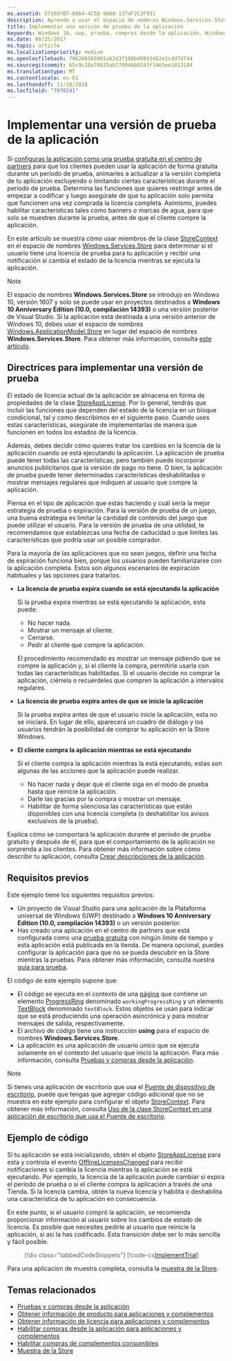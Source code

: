 ```yaml
---
ms.assetid: 571697B7-6064-4C50-9A68-1374F2C3F931
description: Aprende a usar el espacio de nombres Windows.Services.Store para implementar una versión de prueba de tu aplicación.
title: Implementar una versión de prueba de la aplicación
keywords: Windows 10, uwp, prueba, compras desde la aplicación, Windows.Services.Store
ms.date: 08/25/2017
ms.topic: article
ms.localizationpriority: medium
ms.openlocfilehash: 796266565965a62d3f168b48893d62e1cdd7df44
ms.sourcegitcommit: b5c9c18e70625ab770946b8243f3465ee1013184
ms.translationtype: MT
ms.contentlocale: es-ES
ms.lasthandoff: 11/28/2018
ms.locfileid: "7970241"
---
```

# <a name="implement-a-trial-version-of-your-app"></a>Implementar una versión de prueba de la aplicación

Si [configuras la aplicación como una prueba gratuita en el centro de partners](../publish/set-app-pricing-and-availability.md#free-trial) para que los clientes pueden usar la aplicación de forma gratuita durante un período de prueba, animarles a actualizar a la versión completa de tu aplicación excluyendo o limitando ciertas características durante el período de prueba. Determina las funciones que quieres restringir antes de empezar a codificar y luego asegúrate de que tu aplicación solo permita que funcionen una vez comprada la licencia completa. Asimismo, puedes habilitar características tales como banners o marcas de agua, para que solo se muestren durante la prueba, antes de que el cliente compre la aplicación.

En este artículo se muestra cómo usar miembros de la clase [StoreContext](https://msdn.microsoft.com/library/windows/apps/windows.services.store.storecontext.aspx) en el espacio de nombres [Windows.Services.Store](https://msdn.microsoft.com/library/windows/apps/windows.services.store.aspx) para determinar si el usuario tiene una licencia de prueba para tu aplicación y recibir una notificación si cambia el estado de la licencia mientras se ejecuta la aplicación. 

> [!NOTE]
> El espacio de nombres **Windows.Services.Store** se introdujo en Windows 10, versión 1607 y solo se puede usar en proyectos destinados a **Windows 10 Anniversary Edition (10.0, compilación 14393)** o una versión posterior de Visual Studio. Si la aplicación está destinada a una versión anterior de Windows 10, debes usar el espacio de nombres [Windows.ApplicationModel.Store](https://msdn.microsoft.com/library/windows/apps/windows.applicationmodel.store.aspx) en lugar del espacio de nombres **Windows.Services.Store**. Para obtener más información, consulta [este artículo](exclude-or-limit-features-in-a-trial-version-of-your-app.md).

## <a name="guidelines-for-implementing-a-trial-version"></a>Directrices para implementar una versión de prueba

El estado de licencia actual de la aplicación se almacena en forma de propiedades de la clase [StoreAppLicense](https://msdn.microsoft.com/library/windows/apps/windows.services.store.storeapplicense.aspx). Por lo general, tendrás que incluir las funciones que dependen del estado de la licencia en un bloque condicional, tal y como describimos en el siguiente paso. Cuando uses estas características, asegúrate de implementarlas de manera que funcionen en todos los estados de la licencia.

Además, debes decidir cómo quieres tratar los cambios en la licencia de la aplicación cuando se está ejecutando la aplicación. La aplicación de prueba puede tener todas las características, pero también puede incorporar anuncios publicitarios que la versión de pago no tiene. O bien, la aplicación de prueba puede tener determinadas características deshabilitadas o mostrar mensajes regulares que indiquen al usuario que compre la aplicación.

Piensa en el tipo de aplicación que estás haciendo y cuál sería la mejor estrategia de prueba o expiración. Para la versión de prueba de un juego, una buena estrategia es limitar la cantidad de contenido del juego que puede utilizar el usuario. Para la versión de prueba de una utilidad, te recomendamos que establezcas una fecha de caducidad o que limites las características que podría usar un posible comprador.

Para la mayoría de las aplicaciones que no sean juegos, definir una fecha de expiración funciona bien, porque los usuarios pueden familiarizarse con la aplicación completa. Estos son algunos escenarios de expiración habituales y las opciones para tratarlos.

-   **La licencia de prueba expira cuando se está ejecutando la aplicación**

    Si la prueba expira mientras se está ejecutando la aplicación, esta puede:

    -   No hacer nada.
    -   Mostrar un mensaje al cliente.
    -   Cerrarse.
    -   Pedir al cliente que compre la aplicación.

    El procedimiento recomendado es mostrar un mensaje pidiendo que se compre la aplicación y, si el cliente la compra, permitirle usarla con todas las características habilitadas. Si el usuario decide no comprar la aplicación, ciérrela o recuérdeles que compren la aplicación a intervalos regulares.

-   **La licencia de prueba expira antes de que se inicie la aplicación**

    Si la prueba expira antes de que el usuario inicie la aplicación, esta no se iniciará. En lugar de ello, aparecerá un cuadro de diálogo y los usuarios tendrán la posibilidad de comprar tu aplicación en la Store Windows.

-   **El cliente compra la aplicación mientras se está ejecutando**

    Si el cliente compra la aplicación mientras la está ejecutando, estas son algunas de las acciones que la aplicación puede realizar.

    -   No hacer nada y dejar que el cliente siga en el modo de prueba hasta que reinicie la aplicación.
    -   Darle las gracias por la compra o mostrar un mensaje.
    -   Habilitar de forma silenciosa las características que están disponibles con una licencia completa (o deshabilitar los avisos exclusivos de la prueba).

Explica cómo se comportará la aplicación durante el período de prueba gratuito y después de él, para que el comportamiento de la aplicación no sorprenda a los clientes. Para obtener más información sobre cómo describir tu aplicación, consulta [Crear descripciones de la aplicación](https://msdn.microsoft.com/library/windows/apps/mt148529).

## <a name="prerequisites"></a>Requisitos previos

Este ejemplo tiene los siguientes requisitos previos:
* Un proyecto de Visual Studio para una aplicación de la Plataforma universal de Windows (UWP) destinado a **Windows 10 Anniversary Edition (10.0, compilación 14393)** o un versión posterior.
* Has creado una aplicación en el centro de partners que está configurada como una [prueba gratuita](https://msdn.microsoft.com/windows/uwp/publish/set-app-pricing-and-availability) con ningún límite de tiempo y esta aplicación está publicada en la tienda. De manera opcional, puedes configurar la aplicación para que no se pueda descubrir en la Store mientras la pruebas. Para obtener más información, consulta nuestra [guía para prueba](in-app-purchases-and-trials.md#testing).

El código de este ejemplo supone que:
* El código se ejecuta en el contexto de una [página](https://msdn.microsoft.com/library/windows/apps/windows.ui.xaml.controls.page.aspx) que contiene un elemento [ProgressRing](https://msdn.microsoft.com/library/windows/apps/windows.ui.xaml.controls.progressring.aspx) denominado ```workingProgressRing``` y un elemento [TextBlock](https://msdn.microsoft.com/library/windows/apps/windows.ui.xaml.controls.textblock.aspx) denominado ```textBlock```. Estos objetos se usan para indicar que se está produciendo una operación asincrónica y para mostrar mensajes de salida, respectivamente.
* El archivo de código tiene una instrucción **using** para el espacio de nombres **Windows.Services.Store**.
* La aplicación es una aplicación de usuario único que se ejecuta solamente en el contexto del usuario que inició la aplicación. Para más información, consulta [Pruebas y compras desde la aplicación](in-app-purchases-and-trials.md#api_intro).

> [!NOTE]
> Si tienes una aplicación de escritorio que usa el [Puente de dispositivo de escritorio](https://developer.microsoft.com/windows/bridges/desktop), puede que tengas que agregar código adicional que no se muestra en este ejemplo para configurar el objeto [StoreContext](https://msdn.microsoft.com/library/windows/apps/windows.services.store.storecontext.aspx). Para obtener más información, consulta [Uso de la clase StoreContext en una aplicación de escritorio que usa el Puente de escritorio](in-app-purchases-and-trials.md#desktop).

## <a name="code-example"></a>Ejemplo de código

Si tu aplicación se está inicializando, obtén el objeto [StoreAppLicense](https://msdn.microsoft.com/library/windows/apps/windows.services.store.storeapplicense.aspx) para esta y controla el evento [OfflineLicensesChanged](https://docs.microsoft.com/uwp/api/windows.services.store.storecontext.offlinelicenseschanged) para recibir notificaciones si cambia la licencia mientras la aplicación se está ejecutando. Por ejemplo, la licencia de la aplicación puede cambiar si expira el período de prueba o si el cliente compra la aplicación a través de una Tienda. Si la licencia cambia, obtén la nueva licencia y habilita o deshabilita una característica de tu aplicación en consecuencia.

En este punto, si el usuario compró la aplicación, se recomienda proporcionar información al usuario sobre los cambios de estado de licencia. Es posible que necesites pedirle al usuario que reinicie la aplicación, si así la has codificado. Esta transición debe ser lo más sencilla y fácil posible.

> [!div class="tabbedCodeSnippets"]
[!code-cs[ImplementTrial](./code/InAppPurchasesAndLicenses_RS1/cs/ImplementTrialPage.xaml.cs#ImplementTrial)]

Para una aplicación de muestra completa, consulta la [muestra de la Store](https://github.com/Microsoft/Windows-universal-samples/tree/master/Samples/Store).

## <a name="related-topics"></a>Temas relacionados

* [Pruebas y compras desde la aplicación](in-app-purchases-and-trials.md)
* [Obtener información de producto para aplicaciones y complementos](get-product-info-for-apps-and-add-ons.md)
* [Obtener información de licencia para aplicaciones y complementos](get-license-info-for-apps-and-add-ons.md)
* [Habilitar compras desde la aplicación para aplicaciones y complementos](enable-in-app-purchases-of-apps-and-add-ons.md)
* [Habilitar compras de complementos consumibles](enable-consumable-add-on-purchases.md)
* [Muestra de la Store](https://github.com/Microsoft/Windows-universal-samples/tree/master/Samples/Store)
